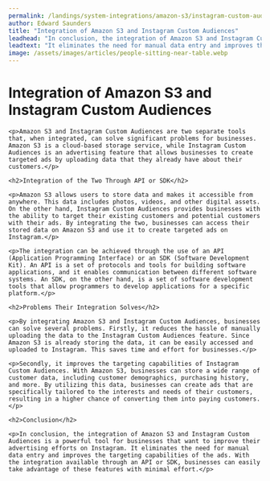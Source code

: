 ```yaml
---
permalink: /landings/system-integrations/amazon-s3/instagram-custom-audiences
author: Edward Saunders
title: "Integration of Amazon S3 and Instagram Custom Audiences"
leadhead: "In conclusion, the integration of Amazon S3 and Instagram Custom Audiences is a powerful tool for businesses that want to improve their advertising efforts on Instagram"
leadtext: "It eliminates the need for manual data entry and improves the targeting capabilities of the ads. With the integration available through an API or SDK, businesses can easily take advantage of these features with minimal effort."
image: /assets/images/articles/people-sitting-near-table.webp
---
```

<div class="arttext">
	<h1>Integration of Amazon S3 and Instagram Custom Audiences</h1>

	<p>Amazon S3 and Instagram Custom Audiences are two separate tools that, when integrated, can solve significant problems for businesses. Amazon S3 is a cloud-based storage service, while Instagram Custom Audiences is an advertising feature that allows businesses to create targeted ads by uploading data that they already have about their customers.</p>

	<h2>Integration of the Two Through API or SDK</h2>

	<p>Amazon S3 allows users to store data and makes it accessible from anywhere. This data includes photos, videos, and other digital assets. On the other hand, Instagram Custom Audiences provides businesses with the ability to target their existing customers and potential customers with their ads. By integrating the two, businesses can access their stored data on Amazon S3 and use it to create targeted ads on Instagram.</p>

	<p>The integration can be achieved through the use of an API (Application Programming Interface) or an SDK (Software Development Kit). An API is a set of protocols and tools for building software applications, and it enables communication between different software systems. An SDK, on the other hand, is a set of software development tools that allow programmers to develop applications for a specific platform.</p>

	<h2>Problems Their Integration Solves</h2>

	<p>By integrating Amazon S3 and Instagram Custom Audiences, businesses can solve several problems. Firstly, it reduces the hassle of manually uploading the data to the Instagram Custom Audiences feature. Since Amazon S3 is already storing the data, it can be easily accessed and uploaded to Instagram. This saves time and effort for businesses.</p>

	<p>Secondly, it improves the targeting capabilities of Instagram Custom Audiences. With Amazon S3, businesses can store a wide range of customer data, including customer demographics, purchasing history, and more. By utilizing this data, businesses can create ads that are specifically tailored to the interests and needs of their customers, resulting in a higher chance of converting them into paying customers.</p>

	<h2>Conclusion</h2>

	<p>In conclusion, the integration of Amazon S3 and Instagram Custom Audiences is a powerful tool for businesses that want to improve their advertising efforts on Instagram. It eliminates the need for manual data entry and improves the targeting capabilities of the ads. With the integration available through an API or SDK, businesses can easily take advantage of these features with minimal effort.</p>

</div>